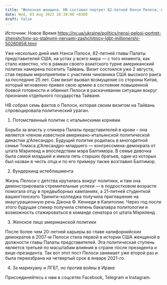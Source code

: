 ```yaml
---
title: "Железная женщина. НВ составил портрет 82-летней Нэнси Пелоси, влиятельнейшего политика Вашингтона, защитницы ЛГБТ и миллионерши"
date: Wed, 03 Aug 2022 20:39:00 +0300
draft: false
---
```

Источник: Новое Время https://nv.ua/ukraine/politics/nensi-pelosi-portret-zhenshchiny-so-stalnymi-nervami-zashchitnicy-lgbt-millionershi-50260858.html


Уже несколько дней имя Нэнси Пэлоси, 82-летней главы Палаты представителей США, на устах у всего мира — с того момента, как стало известно, что в рамках своего азиатского турне американский политик намерена посетить Тайвань. Визит состоялся уже 2 августа, став первым мероприятием с участием чиновника США высокого ранга за последние 25 лет. Сам визит вызвал возмущение со стороны Китая, который мгновенно привел свою армию в состояние повышенной боевой готовности и обвинил Пелоси в раскачивании ситуации вокруг признания отдельного государства Тайваня.

НВ собрал семь фактов о Пелоси, которая своим визитом на Тайвань спровоцировала политический ураган.

1. Потомственный политик с итальянскими корнями

Борьба за власть у спикера Палаты представителей в крови – она является членом известной американо-итальянской политической династии д'Алесандро. Будущий политик родилась в многодетной семье Томаса д'Алесандро-младшего — конгрессмена-демократа от штата Мэриленд и впоследствии мэра Балтимора. В семье девочка была самой младшей и имела пять старших братьев, один из которых был назван в честь отца и по его примеру также возглавил Балтимор.

2. Вундеркинд истеблишмента

Жизнь Пелоси с детства крутилась вокруг политики, и там она демонстрировала стремительные успехи — в подростковом возрасте помогала отцу в предвыборных кампаниях, а 21-летней студенткой вашингтонского Тринити-колледжа получила приглашение на инаугурационную речь Джона Ф. Кеннеди в Капитолии. Через год после этого будущая спикер получила степень бакалавра политологии и возможность стажироваться в команде сенатора от штата Мэриленд .

3. Женское лицо американской политики

После более чем 20-летней карьеры во главе калифорнийских демократов в 2007-м Пелоси стала первой в истории США женщиной в должности главы Палаты представителей. Эта политическая ступень является третьей по масштабам влияния в стране после президента и вице-президента. Так вот этот пост Пелоси занимает уже второй раз и была переизбрана на четвертый срок в январе 2021-го.

4. За марихуану и ЛГБТ, но против войны в Ираке

Присоединяйтесь к нам в соцсетях Facebook, Telegram и Instagram.
